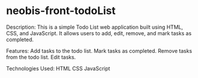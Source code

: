 # neobis-front-todoList

Description:
This is a simple Todo List web application built using HTML, CSS, and JavaScript. It allows users to add, edit, remove, and mark tasks as completed.

Features:
Add tasks to the todo list.
Mark tasks as completed.
Remove tasks from the todo list.
Edit tasks.

Technologies Used:
HTML
CSS
JavaScript
